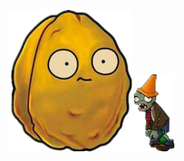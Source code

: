 ![image](https://github.com/maxgao/photo/blob/main/2.png?raw=true)
![hello](https://github.com/maxgao/photo/blob/main/3.png?raw=true)
